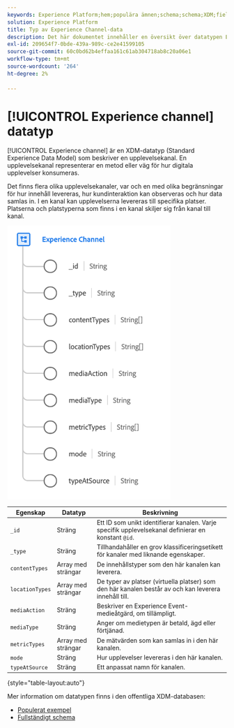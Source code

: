 ```yaml
---
keywords: Experience Platform;hem;populära ämnen;schema;schema;XDM;fields;schemas;Schemas;Webbsidesinformation;datatyp;datatyp;webbsida
solution: Experience Platform
title: Typ av Experience Channel-data
description: Det här dokumentet innehåller en översikt över datatypen Experience channel Experience Data Model (XDM).
exl-id: 209654f7-0bde-439a-989c-ce2e41599105
source-git-commit: 60c0bd62b4effaa161c61ab304718ab8c20a06e1
workflow-type: tm+mt
source-wordcount: '264'
ht-degree: 2%

---
```


# [!UICONTROL Experience channel] datatyp

[!UICONTROL Experience channel] är en XDM-datatyp (Standard Experience Data Model) som beskriver en upplevelsekanal. En upplevelsekanal representerar en metod eller väg för hur digitala upplevelser konsumeras.

Det finns flera olika upplevelsekanaler, var och en med olika begränsningar för hur innehåll levereras, hur kundinteraktion kan observeras och hur data samlas in. I en kanal kan upplevelserna levereras till specifika platser. Platserna och platstyperna som finns i en kanal skiljer sig från kanal till kanal.

![](../images/data-types/experience-channel.png)

| Egenskap | Datatyp | Beskrivning |
| --- | --- | --- |
| `_id` | Sträng | Ett ID som unikt identifierar kanalen. Varje specifik upplevelsekanal definierar en konstant `@id`. |
| `_type` | Sträng | Tillhandahåller en grov klassificeringsetikett för kanaler med liknande egenskaper. |
| `contentTypes` | Array med strängar | De innehållstyper som den här kanalen kan leverera. |
| `locationTypes` | Array med strängar | De typer av platser (virtuella platser) som den här kanalen består av och kan leverera innehåll till. |
| `mediaAction` | Sträng | Beskriver en Experience Event-medieåtgärd, om tillämpligt. |
| `mediaType` | Sträng | Anger om medietypen är betald, ägd eller förtjänad. |
| `metricTypes` | Array med strängar | De mätvärden som kan samlas in i den här kanalen. |
| `mode` | Sträng | Hur upplevelser levereras i den här kanalen. |
| `typeAtSource` | Sträng | Ett anpassat namn för kanalen. |

{style="table-layout:auto"}

Mer information om datatypen finns i den offentliga XDM-databasen:

* [Populerat exempel](https://github.com/adobe/xdm/blob/master/components/datatypes/channels/channel.example.1.json)
* [Fullständigt schema](https://github.com/adobe/xdm/blob/master/components/datatypes/channels/channel.schema.json)
